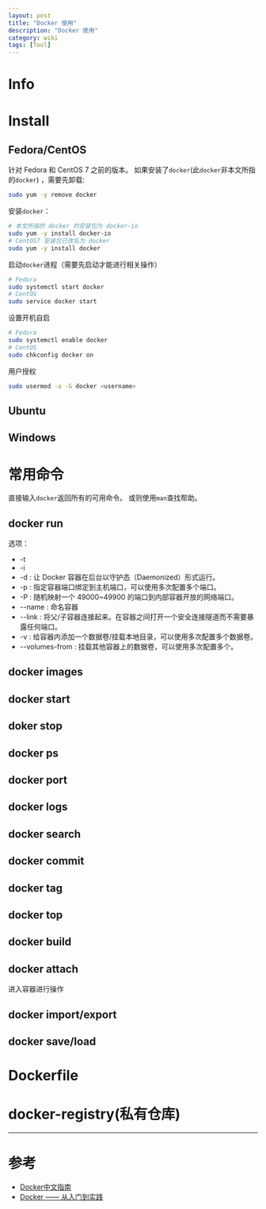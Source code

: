 ```yaml
---
layout: post
title: "Docker 使用"
description: "Docker 使用"
category: wiki
tags: [Tool]
---
```


# Info

# Install

## Fedora/CentOS

针对 Fedora 和 CentOS 7 之前的版本。
如果安装了`docker`(此`docker`非本文所指的`docker`) ，需要先卸载:

```sh
sudo yum -y remove docker
```

安装`docker`：

```sh
# 本文所指的 docker 的安装包为 docker-io
sudo yum -y install docker-io
# CentOS7 安装包已改名为 docker
sudo yum -y install docker
```

启动`docker`进程（需要先启动才能进行相关操作）

```sh
# Fedora
sudo systemctl start docker
# CentOS
sudo service docker start
```

设置开机自启

```sh
# Fedora
sudo systemctl enable docker
# CentOS
sudo chkconfig docker on
```

用户授权

```sh
sudo usermod -a -G docker <username>
```


## Ubuntu

## Windows


# 常用命令

直接输入`docker`返回所有的可用命令。
或则使用`man`查找帮助。

## docker run

选项：

* -t
* -i
* -d : 让 Docker 容器在后台以守护态（Daemonized）形式运行。
* -p : 指定容器端口绑定到主机端口，可以使用多次配置多个端口。
* -P : 随机映射一个 49000~49900 的端口到内部容器开放的网络端口。
* --name : 命名容器
* --link : 将父/子容器连接起来。在容器之间打开一个安全连接隧道而不需要暴露任何端口。
* -v : 给容器内添加一个数据卷/挂载本地目录，可以使用多次配置多个数据卷。
* --volumes-from : 挂载其他容器上的数据卷，可以使用多次配置多个。

## docker images

## docker start

## doker stop

## docker ps

## docker port

## docker logs

## docker search

## docker commit

## docker tag

## docker top

## docker build

## docker attach

进入容器进行操作

## docker import/export

## docker save/load


# Dockerfile

# docker-registry(私有仓库)



***

# 参考

* [Docker中文指南](http://www.widuu.com/chinese_docker/index.html)
* [Docker —— 从入门到实践](http://dockerpool.com/static/books/docker_practice/index.html)
